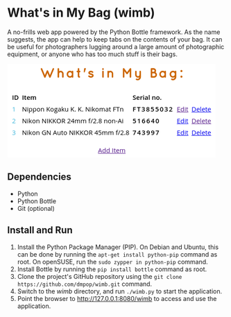 # What's in My Bag (wimb)

A no-frills web app powered by the Python Bottle framework. As the name suggests, the app can help to keep tabs on the contents of your bag. It can be useful for photographers lugging around a large amount of photographic equipment, or anyone who has too much stuff is their bags.

<img src="wimb.png" alt="wimb">

## Dependencies

- Python
- Python Bottle
- Git (optional)

## Install and Run

1. Install the Python Package Manager (PIP). On Debian and Ubuntu, this can be done by running the `apt-get install python-pip` command as root. On openSUSE, run the `sudo zypper in python-pip` command.
2. Install Bottle by running the `pip install bottle` command as root.
3. Clone the project's GitHub repository using the `git clone https://github.com/dmpop/wimb.git` command.
4. Switch to the *wimb* directory, and run `./wimb.py` to start the application.
5. Point the browser to http://127.0.0.1:8080/wimb to access and use the application.

